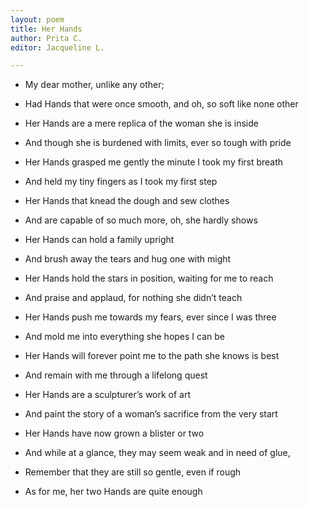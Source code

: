 ```yaml
---
layout: poem
title: Her Hands
author: Prita C.
editor: Jacqueline L.

---
```

* My dear mother, unlike any other;
* Had Hands that were once smooth, and oh, so soft like none other


* Her Hands are a mere replica of the woman she is inside
* And though she is burdened with limits, ever so tough with pride


* Her Hands grasped me gently the minute I took my first breath
* And held my tiny fingers as I took my first step


* Her Hands that knead the dough and sew clothes
* And are capable of so much more, oh, she hardly shows


* Her Hands can hold a family upright
* And brush away the tears and hug one with might


* Her Hands hold the stars in position, waiting for me to reach
* And praise and applaud, for nothing she didn’t teach


* Her Hands push me towards my fears, ever since I was three
* And mold me into everything she hopes I can be


* Her Hands will forever point me to the path she knows is best
* And remain with me through a lifelong quest


* Her Hands are a sculpturer’s work of art
* And paint the story of a woman’s sacrifice from the very start


* Her Hands have now grown a blister or two
* And while at a glance, they may seem weak and in need of glue,
* Remember that they are still so gentle, even if rough
* As for me, her two Hands are quite enough